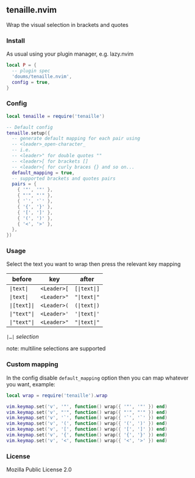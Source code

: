 ## tenaille.nvim

Wrap the visual selection in brackets and quotes

### Install

As usual using your plugin manager, e.g. lazy.nvim

```lua
local P = {
  -- plugin spec
  'doums/tenaille.nvim',
  config = true,
}
```

### Config

```lua
local tenaille = require('tenaille')

-- Default config
tenaille.setup({
  -- generate default mapping for each pair using
  -- <leader>_open-character_
  -- i.e.
  -- <leader>" for double quotes ""
  -- <leader>[ for brackets []
  -- <leader>{ for curly braces {} and so on...
  default_mapping = true,
  -- supported brackets and quotes pairs
  pairs = {
    { '"', '"' },
    { "'", "'" },
    { '`', '`' },
    { '{', '}' },
    { '[', ']' },
    { '(', ')' },
    { '<', '>' },
  },
})
```

### Usage

Select the text you want to wrap then press the relevant key
mapping

| before       | key         | after        |
|--------------|-------------|--------------|
| `\|text\|`   | `<Leader>[` | `[\|text\|]` |
| `\|text\|`   | `<Leader>"` | `"\|text\|"` |
| `\|[text]\|` | `<Leader>(` | `(\|text\|)` |
| `\|"text"\|` | `<Leader>'` | `'\|text\|'` |
| `\|"text"\|` | `<Leader>"` | `"\|text\|"` |

`|…|` _selection_

note: multiline selections are supported

### Custom mapping

In the config disable `default_mapping` option then you can map
whatever you want, example:

```lua
local wrap = require('tenaille').wrap

vim.keymap.set('v', '"', function() wrap({ '"', '"' }) end)
vim.keymap.set('v', "'", function() wrap({ "'", "'" }) end)
vim.keymap.set('v', '`', function() wrap({ '`', '`' }) end)
vim.keymap.set('v', '(', function() wrap({ '(', ')' }) end)
vim.keymap.set('v', '[', function() wrap({ '[', ']' }) end)
vim.keymap.set('v', '{', function() wrap({ '{', '}' }) end)
vim.keymap.set('v', '<', function() wrap({ '<', '>' }) end)
```

### License

Mozilla Public License 2.0
